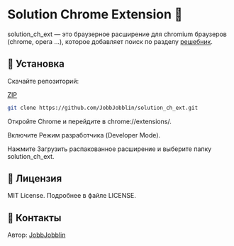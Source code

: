 # Solution Chrome Extension 🚀

solution_ch_ext — это браузерное расширение для chromium браузеров (chrome, opera ...), которое добавляет поиск по разделу [решебник](http://reshenie-soft.ru:88/books/dokumenty-lis/chapter/integraciia-resebnik).

## 🔹 Установка
Скачайте репозиторий:

[ZIP](github.com/JobbJobblin/solution_ch_ext/archive/refs/heads/master.zip)

```bash
git clone https://github.com/JobbJobblin/solution_ch_ext.git
```
Откройте Chrome и перейдите в chrome://extensions/.

Включите Режим разработчика (Developer Mode).

Нажмите Загрузить распакованное расширение и выберите папку solution_ch_ext.

## 🔹 Лицензия
MIT License. Подробнее в файле LICENSE.

## 🔹 Контакты
Автор: [JobbJobblin](https://github.com/JobbJobblin)

